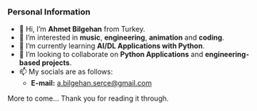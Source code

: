 ### Personal Information
- 👋 Hi, I’m **Ahmet Bilgehan** from Turkey.
- 👀 I’m interested in **music**, **engineering**, **animation** and **coding**.
- 🌱 I’m currently learning **AI/DL Applications with Python**.
- 🤝 I’m looking to collaborate on **Python Applications** and **engineering-based projects**.
- 📫 My socials are as follows:
  - **E-mail:** a.bilgehan.serce@gmail.com

More to come... Thank you for reading it through.
<!---
SparrowHere/SparrowHere is a ✨ special ✨ repository because its `README.md` (this file) appears on your GitHub profile.
You can click the Preview link to take a look at your changes.
--->
